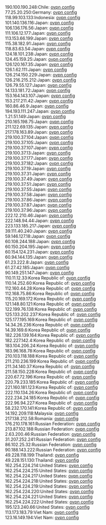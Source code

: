 190.100.190.248:Chile: [ovpn config](vpn/190_100_190_248.ovpn)  
77.25.20.250:Germany: [ovpn config](vpn/77_25_20_250.ovpn)  
118.99.103.133:Indonesia: [ovpn config](vpn/118_99_103_133.ovpn)  
101.140.136.116:Japan: [ovpn config](vpn/101_140_136_116.ovpn)  
106.136.176.56:Japan: [ovpn config](vpn/106_136_176_56.ovpn)  
111.106.12.177:Japan: [ovpn config](vpn/111_106_12_177.ovpn)  
113.153.66.199:Japan: [ovpn config](vpn/113_153_66_199.ovpn)  
115.38.182.91:Japan: [ovpn config](vpn/115_38_182_91.ovpn)  
118.83.63.54:Japan: [ovpn config](vpn/118_83_63_54.ovpn)  
124.18.101.238:Japan: [ovpn config](vpn/124_18_101_238.ovpn)  
124.45.159.25:Japan: [ovpn config](vpn/124_45_159_25.ovpn)  
126.120.167.35:Japan: [ovpn config](vpn/126_120_167_35.ovpn)  
126.1.62.111:Japan: [ovpn config](vpn/126_1_62_111.ovpn)  
126.214.150.229:Japan: [ovpn config](vpn/126_214_150_229.ovpn)  
126.216.215.212:Japan: [ovpn config](vpn/126_216_215_212.ovpn)  
126.79.55.127:Japan: [ovpn config](vpn/126_79_55_127.ovpn)  
14.133.181.72:Japan: [ovpn config](vpn/14_133_181_72.ovpn)  
153.164.143.107:Japan: [ovpn config](vpn/153_164_143_107.ovpn)  
153.217.211.42:Japan: [ovpn config](vpn/153_217_211_42.ovpn)  
160.86.46.9:Japan: [ovpn config](vpn/160_86_46_9.ovpn)  
194.193.111.247:Japan: [ovpn config](vpn/194_193_111_247.ovpn)  
1.21.51.149:Japan: [ovpn config](vpn/1_21_51_149.ovpn)  
210.165.198.75:Japan: [ovpn config](vpn/210_165_198_75.ovpn)  
211.122.69.135:Japan: [ovpn config](vpn/211_122_69_135.ovpn)  
217.178.163.89:Japan: [ovpn config](vpn/217_178_163_89.ovpn)  
219.100.37.104:Japan: [ovpn config](vpn/219_100_37_104.ovpn)  
219.100.37.105:Japan: [ovpn config](vpn/219_100_37_105.ovpn)  
219.100.37.107:Japan: [ovpn config](vpn/219_100_37_107.ovpn)  
219.100.37.13:Japan: [ovpn config](vpn/219_100_37_13.ovpn)  
219.100.37.177:Japan: [ovpn config](vpn/219_100_37_177.ovpn)  
219.100.37.182:Japan: [ovpn config](vpn/219_100_37_182.ovpn)  
219.100.37.19:Japan: [ovpn config](vpn/219_100_37_19.ovpn)  
219.100.37.31:Japan: [ovpn config](vpn/219_100_37_31.ovpn)  
219.100.37.49:Japan: [ovpn config](vpn/219_100_37_49.ovpn)  
219.100.37.51:Japan: [ovpn config](vpn/219_100_37_51.ovpn)  
219.100.37.55:Japan: [ovpn config](vpn/219_100_37_55.ovpn)  
219.100.37.58:Japan: [ovpn config](vpn/219_100_37_58.ovpn)  
219.100.37.86:Japan: [ovpn config](vpn/219_100_37_86.ovpn)  
219.100.37.87:Japan: [ovpn config](vpn/219_100_37_87.ovpn)  
219.100.37.96:Japan: [ovpn config](vpn/219_100_37_96.ovpn)  
222.12.210.46:Japan: [ovpn config](vpn/222_12_210_46.ovpn)  
222.148.94.44:Japan: [ovpn config](vpn/222_148_94_44.ovpn)  
223.133.185.217:Japan: [ovpn config](vpn/223_133_185_217.ovpn)  
39.111.40.240:Japan: [ovpn config](vpn/39_111_40_240.ovpn)  
59.146.127.18:Japan: [ovpn config](vpn/59_146_127_18.ovpn)  
60.108.244.188:Japan: [ovpn config](vpn/60_108_244_188.ovpn)  
60.150.204.195:Japan: [ovpn config](vpn/60_150_204_195.ovpn)  
60.154.124.231:Japan: [ovpn config](vpn/60_154_124_231.ovpn)  
60.94.144.135:Japan: [ovpn config](vpn/60_94_144_135.ovpn)  
61.23.222.8:Japan: [ovpn config](vpn/61_23_222_8.ovpn)  
61.27.42.185:Japan: [ovpn config](vpn/61_27_42_185.ovpn)  
90.149.251.147:Japan: [ovpn config](vpn/90_149_251_147.ovpn)  
110.11.12.33:Korea Republic of: [ovpn config](vpn/110_11_12_33.ovpn)  
110.14.252.60:Korea Republic of: [ovpn config](vpn/110_14_252_60.ovpn)  
112.160.44.28:Korea Republic of: [ovpn config](vpn/112_160_44_28.ovpn)  
112.168.75.86:Korea Republic of: [ovpn config](vpn/112_168_75_86.ovpn)  
115.20.169.172:Korea Republic of: [ovpn config](vpn/115_20_169_172.ovpn)  
121.148.80.121:Korea Republic of: [ovpn config](vpn/121_148_80_121.ovpn)  
122.199.76.138:Korea Republic of: [ovpn config](vpn/122_199_76_138.ovpn)  
125.133.202.237:Korea Republic of: [ovpn config](vpn/125_133_202_237.ovpn)  
125.177.195.169:Korea Republic of: [ovpn config](vpn/125_177_195_169.ovpn)  
14.34.26.236:Korea Republic of: [ovpn config](vpn/14_34_26_236.ovpn)  
14.39.169.6:Korea Republic of: [ovpn config](vpn/14_39_169_6.ovpn)  
182.226.139.164:Korea Republic of: [ovpn config](vpn/182_226_139_164.ovpn)  
182.227.142.4:Korea Republic of: [ovpn config](vpn/182_227_142_4.ovpn)  
183.104.206.24:Korea Republic of: [ovpn config](vpn/183_104_206_24.ovpn)  
183.96.168.78:Korea Republic of: [ovpn config](vpn/183_96_168_78.ovpn)  
210.103.118.188:Korea Republic of: [ovpn config](vpn/210_103_118_188.ovpn)  
211.210.236.199:Korea Republic of: [ovpn config](vpn/211_210_236_199.ovpn)  
211.34.140.37:Korea Republic of: [ovpn config](vpn/211_34_140_37.ovpn)  
211.58.150.228:Korea Republic of: [ovpn config](vpn/211_58_150_228.ovpn)  
220.67.72.196:Korea Republic of: [ovpn config](vpn/220_67_72_196.ovpn)  
220.79.233.185:Korea Republic of: [ovpn config](vpn/220_79_233_185.ovpn)  
221.160.181.123:Korea Republic of: [ovpn config](vpn/221_160_181_123.ovpn)  
222.110.134.26:Korea Republic of: [ovpn config](vpn/222_110_134_26.ovpn)  
222.234.24.185:Korea Republic of: [ovpn config](vpn/222_234_24_185.ovpn)  
222.96.94.227:Korea Republic of: [ovpn config](vpn/222_96_94_227.ovpn)  
58.232.170.141:Korea Republic of: [ovpn config](vpn/58_232_170_141.ovpn)  
14.192.209.118:Malaysia: [ovpn config](vpn/14_192_209_118.ovpn)  
217.138.212.58:Romania: [ovpn config](vpn/217_138_212_58.ovpn)  
176.210.178.161:Russian Federation: [ovpn config](vpn/176_210_178_161.ovpn)  
213.87.102.188:Russian Federation: [ovpn config](vpn/213_87_102_188.ovpn)  
2.63.200.46:Russian Federation: [ovpn config](vpn/2_63_200_46.ovpn)  
31.207.252.241:Russian Federation: [ovpn config](vpn/31_207_252_241.ovpn)  
86.102.25.32:Russian Federation: [ovpn config](vpn/86_102_25_32.ovpn)  
90.188.143.222:Russian Federation: [ovpn config](vpn/90_188_143_222.ovpn)  
49.228.118.199:Thailand: [ovpn config](vpn/49_228_118_199.ovpn)  
49.228.151.130:Thailand: [ovpn config](vpn/49_228_151_130.ovpn)  
162.254.224.214:United States: [ovpn config](vpn/162_254_224_214.ovpn)  
162.254.224.215:United States: [ovpn config](vpn/162_254_224_215.ovpn)  
162.254.224.217:United States: [ovpn config](vpn/162_254_224_217.ovpn)  
162.254.224.218:United States: [ovpn config](vpn/162_254_224_218.ovpn)  
162.254.224.219:United States: [ovpn config](vpn/162_254_224_219.ovpn)  
162.254.224.220:United States: [ovpn config](vpn/162_254_224_220.ovpn)  
162.254.224.221:United States: [ovpn config](vpn/162_254_224_221.ovpn)  
162.254.224.222:United States: [ovpn config](vpn/162_254_224_222.ovpn)  
195.123.240.66:United States: [ovpn config](vpn/195_123_240_66.ovpn)  
113.173.183.79:Viet Nam: [ovpn config](vpn/113_173_183_79.ovpn)  
123.16.149.194:Viet Nam: [ovpn config](vpn/123_16_149_194.ovpn)  
